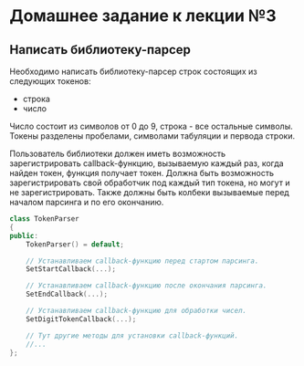 # Домашнее задание к лекции №3

## Написать библиотеку-парсер

Необходимо написать библиотеку-парсер строк состоящих из следующих токенов:
- строка
- число

Число состоит из символов от 0 до 9, строка - все остальные символы. Токены разделены пробелами, символами табуляции и первода строки.

Пользователь библиотеки должен иметь возможность зарегистрировать callback-функцию, вызываемую каждый раз, когда найден токен, функция получает токен. Должна быть возможность зарегистрировать свой обработчик под каждый тип токена, но могут и не зарегистрировать. Также должны быть колбеки вызываемые перед началом парсинга и по его окончанию.

```c++
class TokenParser
{
public:
    TokenParser() = default;

    // Устанавливаем callback-функцию перед стартом парсинга.
    SetStartCallback(...);

    // Устанавливаем callback-функцию после окончания парсинга.
    SetEndCallback(...);

    // Устанавливаем callback-функцию для обработки чисел.
    SetDigitTokenCallback(...);

    // Тут другие методы для установки callback-функций.
    //...
};
```
